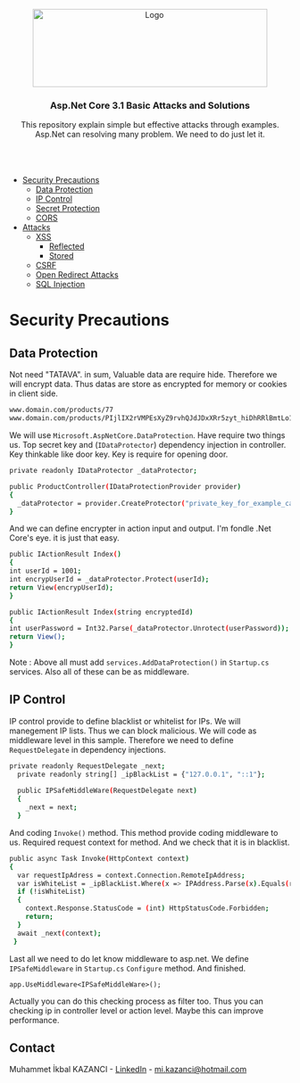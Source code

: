 <p align="center">
  <a href="https://github.com/ikbalkazanc">
    <img src="https://lh3.googleusercontent.com/proxy/pUt-ybQ0BaBUWHh7cQsbTj33qb9gdPJFUhwCfb7eqi0JblCvN53sPhaSXXk0irULCByr_ZLiOcnAb5tMAmXd6KI" alt="Logo" width="420" height="140">
  </a>

  <h3 align="center">Asp.Net Core 3.1 Basic Attacks and Solutions</h3>
  <p align="center">
    This repository explain simple but effective attacks through examples. Asp.Net  can  resolving many problem. We need to do just let it.
    <br />
    <br />
    <br />
    <br />
  </p>
</p>

* [Security Precautions](#security-precautions)
  * [Data Protection](#data-protection)
  * [IP Control](#ip-control)
  * [Secret Protection](#installation)
  * [CORS](#installation)
* [Attacks](#usage)
  * [XSS](#prerequisites)
    * [Reflected](#prerequisites)
    * [Stored](#prerequisites)
  * [CSRF](#installation)
  * [Open Redirect Attacks](#installation)
  * [SQL Injection](#installation)
# Security Precautions
## Data Protection
Not need "TATAVA". in sum, Valuable data are require hide. Therefore we will encrypt data. Thus datas are store as encrypted for memory or cookies in client side.
```sh
www.domain.com/products/77
www.domain.com/products/PIjlIX2rVMPEsXyZ9rvhQJdJDxXRr5zyt_hiDhRRlBmtLo1npprgm2CMnQRcBWylcVWq8fjvwyngsfad
````

We will use `Microsoft.AspNetCore.DataProtection`. Have require two things us. Top secret key and (`IDataProtector`) dependency injection in controller. Key thinkable like door key. Key is require for opening door.
```sh
private readonly IDataProtector _dataProtector;

public ProductController(IDataProtectionProvider provider)
{
  _dataProtector = provider.CreateProtector("private_key_for_example_can_be_ProductController");            
}
````
And we can define encrypter in action input and output. I'm fondle .Net Core's eye. it is just that easy.  
```sh
public IActionResult Index()
{
int userId = 1001;
int encrypUserId = _dataProtector.Protect(userId);
return View(encrypUserId);
}
````
```sh
public IActionResult Index(string encryptedId)
{
int userPassword = Int32.Parse(_dataProtector.Unrotect(userPassword));
return View();
}
````
<bold>Note :</bold> Above all must add `services.AddDataProtection()` in `Startup.cs` services. Also all of these can be as middleware.

## IP Control
IP control provide to define blacklist or whitelist for IPs. We will manegement IP lists. Thus we can block malicious. We will code as middleware level in this sample. Therefore we need to define `RequestDelegate` in dependency injections.   
```sh
private readonly RequestDelegate _next;
  private readonly string[] _ipBlackList = {"127.0.0.1", "::1"};
  
  public IPSafeMiddleWare(RequestDelegate next)
  {
    _next = next;
  }
```
And coding `Invoke()` method. This method provide coding middleware to us. Required request context for method. And we check that it is in blacklist.
```sh
public async Task Invoke(HttpContext context)
{
  var requestIpAdress = context.Connection.RemoteIpAddress;
  var isWhiteList = _ipBlackList.Where(x => IPAddress.Parse(x).Equals(requestIpAdress)).Any();
  if (!isWhiteList)
  {
    context.Response.StatusCode = (int) HttpStatusCode.Forbidden;
    return;
  }           
  await _next(context);
 }
```
Last all we need to do let know middleware to asp.net. We define `IPSafeMiddleware` in `Startup.cs` `Configure` method. And finished.
```
app.UseMiddleware<IPSafeMiddleWare>();
```
Actually you can do this checking process as filter too. Thus you can checking ip in controller level or action level. Maybe this can improve performance.  
<!-- CONTACT -->
## Contact
Muhammet İkbal KAZANCI - [LinkedIn](https://www.linkedin.com/in/ikbalkazanc/) - mi.kazanci@hotmail.com

